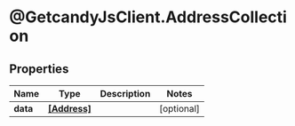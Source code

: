 # @GetcandyJsClient.AddressCollection

## Properties

Name | Type | Description | Notes
------------ | ------------- | ------------- | -------------
**data** | [**[Address]**](Address.md) |  | [optional] 


